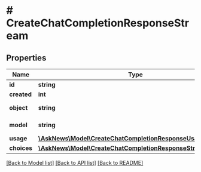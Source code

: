 # # CreateChatCompletionResponseStream

## Properties

Name | Type | Description | Notes
------------ | ------------- | ------------- | -------------
**id** | **string** |  |
**created** | **int** |  |
**object** | **string** |  | [optional] [default to 'chat.completion.chunk']
**model** | **string** |  | [optional] [default to 'gpt-3.5-turbo-16k']
**usage** | [**\AskNews\Model\CreateChatCompletionResponseUsage**](CreateChatCompletionResponseUsage.md) |  |
**choices** | [**\AskNews\Model\CreateChatCompletionResponseStreamChoice[]**](CreateChatCompletionResponseStreamChoice.md) |  |

[[Back to Model list]](../../README.md#models) [[Back to API list]](../../README.md#endpoints) [[Back to README]](../../README.md)
